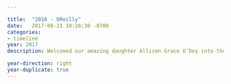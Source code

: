 ```yaml
---

title:  "2016 - OReilly"
date:   2017-08-21 10:28:30 -0700
categories:
- timeline
year: 2017
description: Welcomed our amazing daughter Allison Grace O’Dey into the world on August 15th, a day filled with love, joy, and endless gratitude.

year-direction: right
year-duplicate: true
---
```


